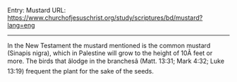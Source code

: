 Entry: Mustard
URL: https://www.churchofjesuschrist.org/study/scriptures/bd/mustard?lang=eng

---

In the New Testament the mustard mentioned is the common mustard (Sinapis nigra), which in Palestine will grow to the height of 10Â feet or more. The birds that âlodge in the branchesâ (Matt. 13:31; Mark 4:32; Luke 13:19) frequent the plant for the sake of the seeds.
